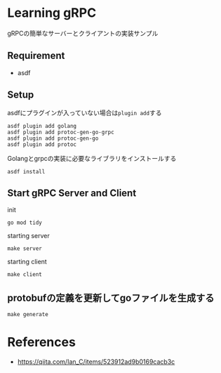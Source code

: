 # Learning gRPC

gRPCの簡単なサーバーとクライアントの実装サンプル

## Requirement

- asdf

## Setup

asdfにプラグインが入っていない場合は`plugin add`する

```shell
asdf plugin add golang
asdf plugin add protoc-gen-go-grpc
asdf plugin add protoc-gen-go
asdf plugin add protoc
```

Golangとgrpcの実装に必要なライブラリをインストールする

```shell
asdf install
```

## Start gRPC Server and Client

init

```shell
go mod tidy
```

starting server

```shell
make server
```

starting client

```shell
make client
```

## protobufの定義を更新してgoファイルを生成する

```shell
make generate
```

# References

- https://qiita.com/Ian_C/items/523912ad9b0169cacb3c
